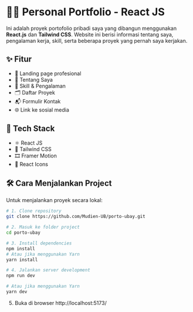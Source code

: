 # 🧑‍💻 Personal Portfolio - React JS

Ini adalah proyek portofolio pribadi saya yang dibangun menggunakan **React.js** dan **Tailwind CSS**. Website ini berisi informasi tentang saya, pengalaman kerja, skill, serta beberapa proyek yang pernah saya kerjakan.

## ✨ Fitur

- 🎯 Landing page profesional  
- 🙋 Tentang Saya  
- 🧠 Skill & Pengalaman  
- 🗂️ Daftar Proyek  
- 📬 Formulir Kontak  
- 🌐 Link ke sosial media  

## 🚀 Tech Stack

- ⚛️ React JS  
- 💨 Tailwind CSS  
- 🎞️ Framer Motion  
- 🧱 React Icons  

## 🛠️ Cara Menjalankan Project

Untuk menjalankan proyek secara lokal:

```bash
# 1. Clone repository
git clone https://github.com/Mudien-UB/porto-ubay.git

# 2. Masuk ke folder project
cd porto-ubay

# 3. Install dependencies
npm install
# Atau jika menggunakan Yarn
yarn install

# 4. Jalankan server development
npm run dev

# Atau jika menggunakan Yarn
yarn dev

```

5. Buka di browser http://localhost:5173/

